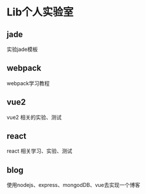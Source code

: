 # Lib个人实验室

## jade
实验jade模板

## webpack
webpack学习教程

## vue2
vue2 相关的实验、测试

## react
react 相关学习、实验、测试

## blog
使用nodejs、express、mongodDB、vue去实现一个博客
